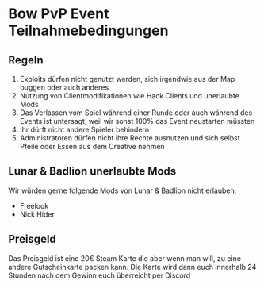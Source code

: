 # Bow PvP Event Teilnahmebedingungen


## Regeln

1. Exploits dürfen nicht genutzt werden, sich irgendwie aus der Map buggen oder auch anderes
2. Nutzung von Clientmodifikationen wie Hack Clients und unerlaubte Mods
3. Das Verlassen vom Spiel während einer Runde oder auch während des Events ist untersagt, weil wir sonst 100% das Event neustarten müssten
4. Ihr dürft nicht andere Spieler behindern
5. Administratoren dürfen nicht ihre Rechte ausnutzen und sich selbst Pfeile oder Essen aus dem Creative nehmen


## Lunar & Badlion unerlaubte Mods

Wir würden gerne folgende Mods von Lunar & Badlion nicht erlauben;

- Freelook
- Nick Hider


## Preisgeld


Das Preisgeld ist eine 20€ Steam Karte die aber wenn man will, zu eine andere Gutscheinkarte packen kann. Die Karte wird dann euch innerhalb 24 Stunden nach dem Gewinn euch überreicht per Discord
